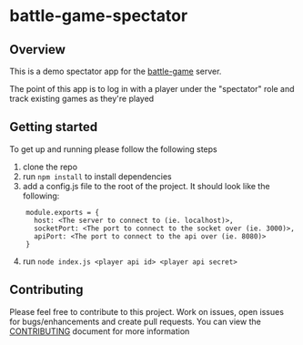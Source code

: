 # battle-game-spectator

## Overview

This is a demo spectator app for the [battle-game](https://github.com/rjriel/battle-game) server.

The point of this app is to log in with a player under the "spectator" role and track existing
games as they're played

## Getting started
To get up and running please follow the following steps

1. clone the repo
2. run `npm install` to install dependencies
3. add a config.js file to the root of the project. It should look like the following:
```
    module.exports = {
      host: <The server to connect to (ie. localhost)>,
      socketPort: <The port to connect to the socket over (ie. 3000)>,
      apiPort: <The port to connect to the api over (ie. 8080)>
    }
```
4. run `node index.js <player api id> <player api secret>`

## Contributing
Please feel free to contribute to this project. Work on issues, open issues for bugs/enhancements and create pull requests. You can view the [CONTRIBUTING](CONTRIBUTING) document for more information
